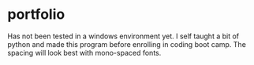 # portfolio
Has not been tested in a windows environment yet.
I self taught a bit of python and made this program before enrolling in coding boot camp.
The spacing will look best with mono-spaced fonts.
